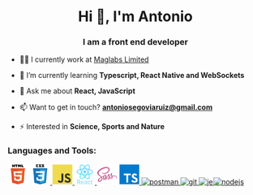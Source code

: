 <h1 align="center">Hi 👋, I'm Antonio</h1>
<h3 align="center">I am a front end developer</h3>

- 👨‍💻 I currently work at [Maglabs Limited](https://www.maglabs.net/)

- 🌱 I’m currently learning **Typescript, React Native and WebSockets**

- 💬  Ask me about **React, JavaScript**

- 📫  Want to get in touch? **antoniosegoviaruiz@gmail.com**

- ⚡  Interested in  **Science, Sports and Nature**

<h3 align="left">Languages and Tools:</h3>
<p align="left">
 <img src="https://raw.githubusercontent.com/devicons/devicon/master/icons/html5/html5-original-wordmark.svg" alt="html5" width="40" height="40"/> </a> <a href="https://developer.mozilla.org/en-US/docs/Web/JavaScript" target="_blank"><img src="https://raw.githubusercontent.com/devicons/devicon/master/icons/css3/css3-original-wordmark.svg" alt="css3" width="40" height="40"/> </a> <a href="https://d3js.org/" target="_blank"> 
 <img src="https://raw.githubusercontent.com/devicons/devicon/master/icons/javascript/javascript-original.svg" alt="javascript" width="40" height="40"/> </a> <a href="https://jestjs.io" target="_blank">
 <a href="https://reactjs.org/" target="_blank"> <img src="https://raw.githubusercontent.com/devicons/devicon/master/icons/react/react-original-wordmark.svg" alt="react" width="40" height="40"/> </a> 
 <img src="https://raw.githubusercontent.com/devicons/devicon/master/icons/sass/sass-original.svg" alt="sass" width="40" height="40"/> </a> <a href="https://www.typescriptlang.org/" target="_blank">
 <img src="https://raw.githubusercontent.com/devicons/devicon/master/icons/typescript/typescript-original.svg" alt="typescript" width="40" height="40"/> </a> <a href="https://webpack.js.org" target="_blank">
<img src="https://www.vectorlogo.zone/logos/getpostman/getpostman-icon.svg" alt="postman" width="40" height="40"/> </a> <a href="https://reactjs.org/" target="_blank"><img src="https://www.vectorlogo.zone/logos/git-scm/git-scm-icon.svg" alt="git" width="40" height="40"/> </a> <a href="https://www.w3.org/html/" target="_blank"><img src="https://www.vectorlogo.zone/logos/jestjsio/jestjsio-icon.svg" alt="jest" width="40" height="40"/> </a> <a href="https://laravel.com/" target="_blank">
<img src="https://raw.githubusercontent.com/devicons/devicon/master/icons/react/react-original-wordmark.svg" alt="react" width="0" height="40"/></a><a href="https://redux.js.org" target="_blank"><img src="https://icon-library.com/images/nodejs-icon/nodejs-icon-17.jpg" alt="nodejs" style="margin-left:-15px" width="80" height="40"/> </a> <a href="https://www.photoshop.com/en" target="_blank">
</p>
